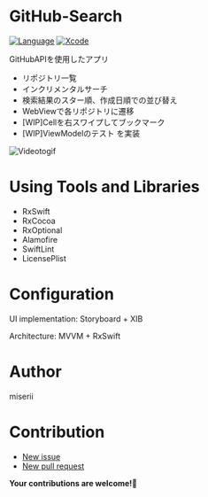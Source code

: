 # GitHub-Search
[![Language](https://img.shields.io/badge/language-Swift%205.3.2-orange.svg)](https://swift.org)
[![Xcode](https://img.shields.io/badge/Xcode-12.2-blue.svg)](https://developer.apple.com/xcode)

GitHubAPIを使用したアプリ
- リポジトリ一覧
- インクリメンタルサーチ
- 検索結果のスター順、作成日順での並び替え
- WebViewで各リポジトリに遷移
- [WIP]Cellを右スワイプしてブックマーク
- [WIP]ViewModelのテスト
を実装

![Videotogif](https://user-images.githubusercontent.com/59869820/105650304-be251880-5ef6-11eb-8535-785b3320d0fe.gif)

# Using Tools and Libraries
- RxSwift
- RxCocoa
- RxOptional
- Alamofire
- SwiftLint
- LicensePlist

# Configuration
UI implementation: Storyboard + XIB

Architecture: MVVM + RxSwift

# Author
miserii

# Contribution
- [New issue](https://github.com/miserii/GitHub-Search/issues)
- [New pull request](https://github.com/miserii/GitHub-Search/pulls)

**Your contributions are welcome!:tada:**
